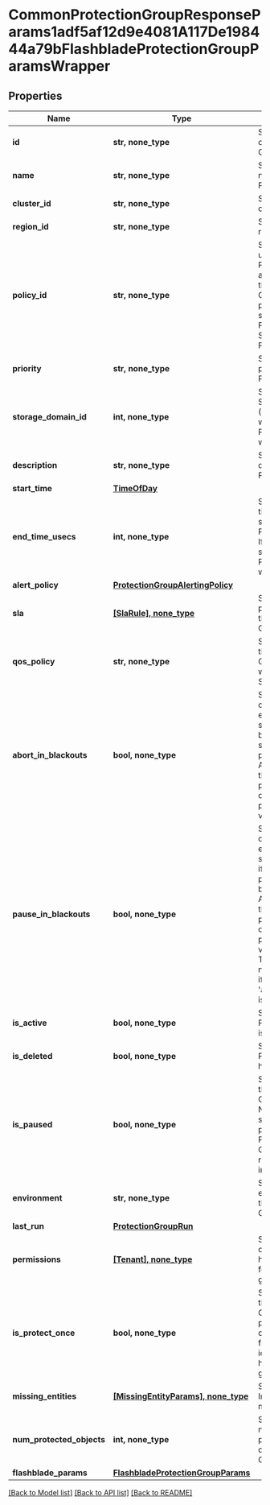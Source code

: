 # CommonProtectionGroupResponseParams1adf5af12d9e4081A117De198444a79bFlashbladeProtectionGroupParamsWrapper


## Properties
Name | Type | Description | Notes
------------ | ------------- | ------------- | -------------
**id** | **str, none_type** | Specifies the ID of the Protection Group. | [optional] 
**name** | **str, none_type** | Specifies the name of the Protection Group. | [optional] 
**cluster_id** | **str, none_type** | Specifies the cluster ID. | [optional] 
**region_id** | **str, none_type** | Specifies the region ID. | [optional] 
**policy_id** | **str, none_type** | Specifies the unique id of the Protection Policy associated with the Protection Group. The Policy provides retry settings Protection Schedules, Priority, SLA, etc. | [optional] 
**priority** | **str, none_type** | Specifies the priority of the Protection Group. | [optional] 
**storage_domain_id** | **int, none_type** | Specifies the Storage Domain (View Box) ID where this Protection Group writes data. | [optional] 
**description** | **str, none_type** | Specifies a description of the Protection Group. | [optional] 
**start_time** | [**TimeOfDay**](TimeOfDay.md) |  | [optional] 
**end_time_usecs** | **int, none_type** | Specifies the end time in micro seconds for this Protection Group. If this is not specified, the Protection Group won&#39;t be ended. | [optional] 
**alert_policy** | [**ProtectionGroupAlertingPolicy**](ProtectionGroupAlertingPolicy.md) |  | [optional] 
**sla** | [**[SlaRule], none_type**](SlaRule.md) | Specifies the SLA parameters for this Protection Group. | [optional] 
**qos_policy** | **str, none_type** | Specifies whether the Protection Group will be written to HDD or SSD. | [optional] 
**abort_in_blackouts** | **bool, none_type** | Specifies whether currently executing jobs should abort if a blackout period specified by a policy starts. Available only if the selected policy has at least one blackout period. Default value is false. | [optional] 
**pause_in_blackouts** | **bool, none_type** | Specifies whether currently executing jobs should be paused if a blackout period specified by a policy starts. Available only if the selected policy has at least one blackout period. Default value is false. This field should not be set to true if &#39;abortInBlackouts&#39; is sent as true. | [optional] 
**is_active** | **bool, none_type** | Specifies if the Protection Group is active or not. | [optional] 
**is_deleted** | **bool, none_type** | Specifies if the Protection Group has been deleted. | [optional] 
**is_paused** | **bool, none_type** | Specifies if the the Protection Group is paused. New runs are not scheduled for the paused Protection Groups. Active run if any is not impacted. | [optional] 
**environment** | **str, none_type** | Specifies the environment of the Protection Group. | [optional] 
**last_run** | [**ProtectionGroupRun**](ProtectionGroupRun.md) |  | [optional] 
**permissions** | [**[Tenant], none_type**](Tenant.md) | Specifies the list of tenants that have permissions for this protection group. | [optional] 
**is_protect_once** | **bool, none_type** | Specifies if the the Protection Group is using a protect once type of policy. This field is helpful to identify run happen for this group. | [optional] 
**missing_entities** | [**[MissingEntityParams], none_type**](MissingEntityParams.md) | Specifies the Information about missing entities. | [optional] 
**num_protected_objects** | **int, none_type** | Specifies the number of protected objects of the Protection Group. | [optional] 
**flashblade_params** | [**FlashbladeProtectionGroupParams**](FlashbladeProtectionGroupParams.md) |  | [optional] 

[[Back to Model list]](../README.md#documentation-for-models) [[Back to API list]](../README.md#documentation-for-api-endpoints) [[Back to README]](../README.md)



